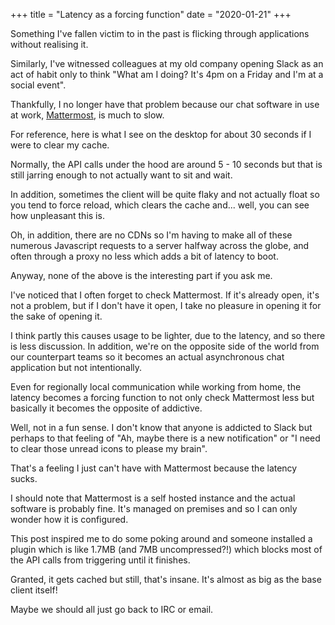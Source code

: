 +++
title = "Latency as a forcing function"
date = "2020-01-21"
+++

Something I've fallen victim to in the past is flicking through applications without realising it.

Similarly, I've witnessed colleagues at my old company opening Slack as an act of habit only to think "What am I doing? It's 4pm on a Friday and I'm at a social event".

Thankfully, I no longer have that problem because our chat software in use at work, [Mattermost](https://mattermost.com/), is much to slow.

For reference, here is what I see on the desktop for about 30 seconds if I were to clear my cache.

Normally, the API calls under the hood are around 5 - 10 seconds but that is still jarring enough to not actually want to sit and wait.

In addition, sometimes the client will be quite flaky and not actually float so you tend to force reload, which clears the cache and... well, you can see how unpleasant this is.

Oh, in addition, there are no CDNs so I'm having to make all of these numerous Javascript requests to a server halfway across the globe, and often through a proxy no less which adds a bit of latency to boot.

Anyway, none of the above is the interesting part if you ask me.

I've noticed that I often forget to check Mattermost. If it's already open, it's not a problem, but if I don't have it open, I take no pleasure in opening it for the sake of opening it.

I think partly this causes usage to be lighter, due to the latency, and so there is less discussion. In addition, we're on the opposite side of the world from our counterpart teams so it becomes an actual asynchronous chat application but not intentionally.

Even for regionally local communication while working from home, the latency becomes a forcing function to not only check Mattermost less but basically it becomes the opposite of addictive.

Well, not in a fun sense. I don't know that anyone is addicted to Slack but perhaps to that feeling of "Ah, maybe there is a new notification" or "I need to clear those unread icons to please my brain".

That's a feeling I just can't have with Mattermost because the latency sucks.

I should note that Mattermost is a self hosted instance and the actual software is probably fine. It's managed on premises and so I can only wonder how it is configured.

This post inspired me to do some poking around and someone installed a plugin which is like 1.7MB (and 7MB uncompressed?!) which blocks most of the API calls from triggering until it finishes.

Granted, it gets cached but still, that's insane. It's almost as big as the base client itself!

Maybe we should all just go back to IRC or email.
